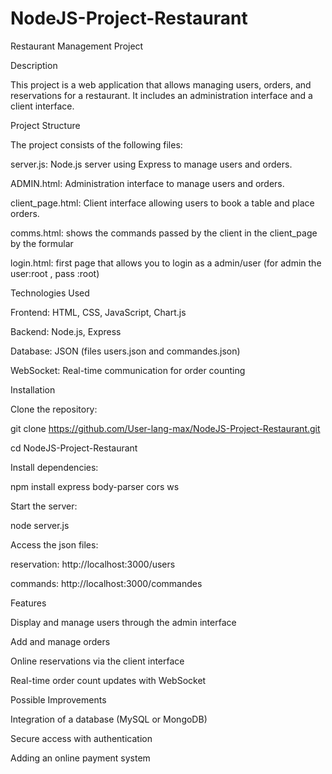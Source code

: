 # NodeJS-Project-Restaurant
Restaurant Management Project

Description

This project is a web application that allows managing users, orders, and reservations for a restaurant. It includes an administration interface and a client interface.

Project Structure

The project consists of the following files:

server.js: Node.js server using Express to manage users and orders.

ADMIN.html: Administration interface to manage users and orders.

client_page.html: Client interface allowing users to book a table and place orders.

comms.html: shows the commands passed by the client in the client_page by the formular 

login.html: first page that allows you to login as a admin/user (for admin the user:root , pass :root)

Technologies Used

Frontend: HTML, CSS, JavaScript, Chart.js

Backend: Node.js, Express

Database: JSON (files users.json and commandes.json)

WebSocket: Real-time communication for order counting

Installation

Clone the repository:

git clone https://github.com/User-lang-max/NodeJS-Project-Restaurant.git

cd NodeJS-Project-Restaurant

Install dependencies:

npm install express body-parser cors ws

Start the server:

node server.js

Access the json files:

reservation: http://localhost:3000/users

commands: http://localhost:3000/commandes

Features

Display and manage users through the admin interface

Add and manage orders

Online reservations via the client interface

Real-time order count updates with WebSocket

Possible Improvements

Integration of a database (MySQL or MongoDB)

Secure access with authentication

Adding an online payment system
